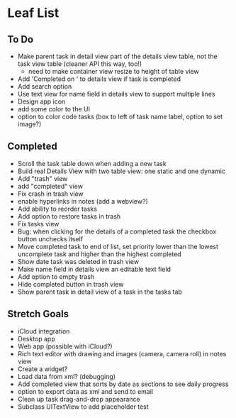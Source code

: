 # Leaf List

## To Do

* Make parent task in detail view part of the details view table, not the task view table (cleaner API this way, too!)
    * need to make container view resize to height of table view
* Add 'Completed on <DATE>' to details view if task is completed
* Add search option
* Use text view for name field in details view to support multiple lines
* Design app icon
* add some color to the UI
* option to color code tasks (box to left of task name label, option to set image?)

## Completed

* Scroll the task table down when adding a new task
* Build real Details View with two table view: one static and one dynamic
* Add "trash" view
* add "completed" view
* Fix crash in trash view
* enable hyperlinks in notes (add a webview?)
* Add ability to reorder tasks
* Add option to restore tasks in trash
* Fix tasks view
* Bug: when clicking for the details of a completed task the checkbox button unchecks itself
* Move completed task to end of list, set priority lower than the lowest uncomplete task and higher than the highest completed
* Show date task was deleted in trash view
* Make name field in details view an editable text field
* Add option to empty trash
* Hide completed button in trash view
* Show parent task in detail view of a task in the tasks tab

## Stretch Goals

* iCloud integration
* Desktop app
* Web app (possible with iCloud?)
* Rich text editor with drawing and images (camera, camera roll) in notes view
* Create a widget?
* Load data from xml? (debugging)
* Add completed view that sorts by date as sections to see daily progress
* option to export data as xml and send to email
* Clean up task drag-and-drop appearance
* Subclass UITextView to add placeholder test